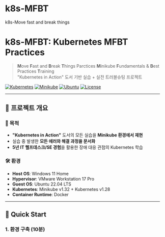 # k8s-MFBT
k8s-Move fast and break things

# k8s-MFBT: Kubernetes MFBT Practices

> **M**ove **F**ast and **B**reak **T**hings Parctices
> **M**inikube **F**undamentals & **B**est Practices **T**raining  
> "Kubernetes in Action" 도서 기반 실습 + 실전 트러블슈팅 프로젝트

[![Kubernetes](https://img.shields.io/badge/Kubernetes-v1.28-326CE5?logo=kubernetes)](https://kubernetes.io/)
[![Minikube](https://img.shields.io/badge/Minikube-latest-blue)](https://minikube.sigs.k8s.io/)
[![Ubuntu](https://img.shields.io/badge/Ubuntu-22.04-E95420?logo=ubuntu)](https://ubuntu.com/)
[![License](https://img.shields.io/badge/License-MIT-green.svg)](LICENSE)

---

## 📌 프로젝트 개요

### 🎯 목적
- **"Kubernetes in Action"** 도서의 모든 실습을 **Minikube 환경에서 재현**
- 실습 중 발생한 **모든 에러와 해결 과정을 문서화**
- **5년 IT 헬프데스크/SE 경험**을 활용한 장애 대응 관점의 Kubernetes 학습

### 🛠️ 환경
- **Host OS**: Windows 11 Home
- **Hypervisor**: VMware Workstation 17 Pro
- **Guest OS**: Ubuntu 22.04 LTS
- **Kubernetes**: Minikube v1.32 + Kubernetes v1.28
- **Container Runtime**: Docker

---

## 🚀 Quick Start

### 1. 환경 구축 (10분)

